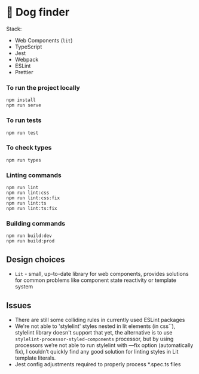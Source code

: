 # 🐾 Dog finder

Stack:
- Web Components (`lit`)
- TypeScript
- Jest
- Webpack
- ESLint
- Prettier

### To run the project locally
```
npm install
npm run serve
```

### To run tests
```
npm run test
```

### To check types
```
npm run types
```

### Linting commands
```
npm run lint
npm run lint:css
npm run lint:css:fix
npm run lint:ts
npm run lint:ts:fix
```

### Building commands
```
npm run build:dev
npm run build:prod
```

## Design choices
- `Lit` - small, up-to-date library for web components, provides solutions for common problems like component state reactivity or template system

## Issues
- There are still some colliding rules in currently used ESLint packages
- We're not able to 'stylelint' styles nested in lit elements (in css``), stylelint library doesn't support that yet, the alternative is to use `stylelint-processor-styled-components` processor, but by using processors we’re not able to run stylelint with —fix option (automatically fix), I couldn’t quickly find any good solution for linting styles in Lit template literals.
- Jest config adjustments required to properly process *.spec.ts files